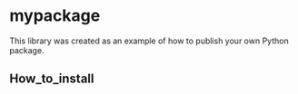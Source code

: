 # mypackage #

This library was created as an example of how to publish your own Python package.

## How_to_install #
